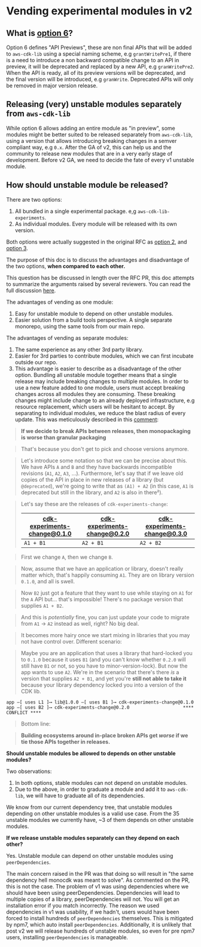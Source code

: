 # Vending experimental modules in v2

## What is [option 6](https://github.com/aws/aws-cdk-rfcs/blob/neta/option-6/text/0249-v2-experiments.md#option-6-api-previews)?

Option 6 defines "API Previews", these are non final APIs that will be added to
`aws-cdk-lib` using a special naming scheme, e.g `grantWritePre1`, if there is a
need to introduce a non backward compatible change to an API in preview, it will
be deprecated and replaced by a new API, e.g `granWritePre2`. When the API is
ready, all of its preview versions will be deprecated, and the final version
will be introduced, e.g `granWrite`. Deprecated APIs will only be removed in
major version release.

## Releasing (very) unstable modules separately from `aws-cdk-lib`

While option 6 allows adding an entire module as "in preview", some modules
might be better suited to be released separately from `aws-cdk-lib`, using a
version that allows introducing breaking changes in a semver compliant way, e.g
`0.x`. After the GA of v2, this can help us and the community to release new
modules that are in a very early stage of development. Before v2 GA, we need to
decide the fate of every v1 unstable module.

## How should unstable module be released?

There are two options:

1. All bundled in a single experimental package. e,g `aws-cdk-lib-experiments`.
2. As individual modules. Every module will be released with its own version.

Both options were actually suggested in the original RFC as
[option 2](https://github.com/aws/aws-cdk-rfcs/blob/neta/option-6/text/0249-v2-experiments.md#option-2-separate-single-unstable-package),
and
[option 3](https://github.com/aws/aws-cdk-rfcs/blob/neta/option-6/text/0249-v2-experiments.md#option-3-separate-multiple-unstable-packages).

The purpose of this doc is to discuss the advantages and disadvantage of the two
options, **when compared to each other.**

This question has be discussed in length over the RFC PR, this doc attempts to
summarize the arguments raised by several reviewers. You can read the full
discussion
[here](https://github.com/aws/aws-cdk-rfcs/pull/279#discussion_r553581183).

The advantages of vending as one module:

1. Easy for unstable module to depend on other unstable modules.
2. Easier solution from a build tools perspective. A single separate monorepo,
   using the same tools from our main repo.

The advantages of vending as separate modules:

1. The same experience as any other 3rd party library.
2. Easier for 3rd parties to contribute modules, which we can first incubate
   outside our repo.
3. This advantage is easier to describe as a disadvantage of the other option.
   Bundling all unstable module together means that a single release may include
   breaking changes to multiple modules. In order to use a new feature added to
   one module, users must accept breaking changes across all modules they are
   consuming. These breaking changes might include change to an already deployed
   infrastructure, e.g resource replacement, which users will be hesitant to
   accept. By separating to individual modules, we reduce the blast radius of
   every update. This was meticulously described in this
   [comment](https://github.com/aws/aws-cdk-rfcs/pull/279#discussion_r553846887):

> **If we decide to break APIs between releases, then monopackaging is worse
> than granular packaging**

> That's because you don't get to pick and choose versions anymore.

> Let's introduce some notation so that we can be precise about this. We have
> APIs `A` and `B` and they have backwards incompatible revisions (`A1`, `A2`,
> `A3`, ...). Furthermore, let's say that if we leave old copies of the API in
> place in new releases of a library (but `@deprecated`), we're going to write
> that as `(A1) + A2` (in this case, `A1` is deprecated but still in the
> library, and `A2` is also in there²).

> Let's say these are the releases of `cdk-experiments-change`:
>
> | cdk-experiments-change@0.1.0 | cdk-experiments-change@0.2.0 | cdk-experiments-change@0.3.0 |
> | ---------------------------- | ---------------------------- | ---------------------------- |
> | `A1 + B1`                    | `A2 + B1`                    | `A2 + B2`                    |

> First we change `A`, then we change `B`.

> Now, assume that we have an application or library, doesn't really matter
> which, that's happily consuming `A1`. They are on library version `0.1.0`, and
> all is swell.

> Now `B2` just got a feature that they want to use while staying on `A1` for
> the `A` API but... that's impossible! There's no package version that supplies
> `A1 + B2`.

> And this is _potentially_ fine, you can just update your code to migrate from
> `A1` -> `A2` instead as well, right? No big deal.

> It becomes more hairy once we start mixing in libraries that you may not have
> control over. Different scenario:

> Maybe you are an application that uses a library that hard-locked you to
> `0.1.0` because it uses `B1` (and you can't know whether `0.2.0` will still
> have `B1` or not, so you have to minor-version-lock). But now the app wants to
> use `A2`. We're in the scenario that there's there _is_ a version that
> supplies `A2 + B1`, and yet you're **still not able to take it** because your
> library dependency locked you into a version of the CDK lib.

```
app —[ uses L1 ]⟶ lib@1.0.0 —[ uses B1 ]⟶ cdk-experiments-change@0.1.0
app —[ uses B2 ]⟶ cdk-experiments-change@0.2.0                    **** CONFLICT ****
```

> Bottom line:

> **Building ecosystems around in-place broken APIs get _worse_ if we tie those
> APIs together in releases.**

**Should unstable modules be allowed to depends on other unstable modules?**

Two observations:

1. In both options, stable modules can not depend on unstable modules.
2. Due to the above, in order to graduate a module and add it to `aws-cdk-lib`,
   we will have to graduate all of its dependencies.

We know from our current dependency tree, that unstable modules depending on
other unstable modules is a valid use case. From the 35 unstable modules we
currently have, ~3 of them depends on other unstable modules.

**If we release unstable modules separately can they depend on each other?**

Yes. Unstable module can depend on other unstable modules using
`peerDependencies`.

The main concern raised in the PR was that doing so will result in "the same
dependency hell monocdk was meant to solve". As commented on the PR, this is not
the case. The problem of v1 was using dependencies where we should have been
using peerDependencies. Dependencies will lead to multiple copies of a library,
peerDependencies will not. You will get an installation error if you match
incorrectly. The reason we used dependencies in v1 was usability, if we hadn't,
users would have been forced to install hundreds of `peerDependencies`
themselves. This is mitigated by npm7, which auto install `peerDependencies`.
Additionally, it is unlikely that post v2 we will release hundreds of unstable
modules, so even for pre npm7 users, installing `peerDependencies` is
manageable.
